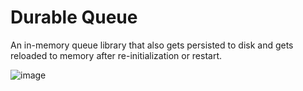 # Durable Queue
An in-memory queue library that also gets persisted to disk and gets reloaded to memory after re-initialization or restart.

![image](https://github.com/user-attachments/assets/45cb5225-73db-4357-a815-9b1bbc0c6580)
